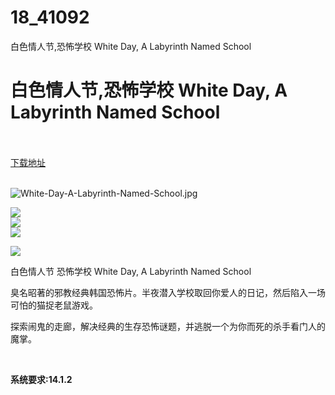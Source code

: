 # 18_41092
白色情人节,恐怖学校 White Day, A Labyrinth Named School
# 白色情人节,恐怖学校 White Day, A Labyrinth Named School
 <br/></br>
[下载地址](https://www.switch520.cc/article/41092 "下载地址")
<br/></br>

<p><img title="White-Day-A-Labyrinth-Named-School.jpg" src="https://www.switch520.cc/muke_img/2022_09_08_7bc8d69e57233.jpg" alt="White-Day-A-Labyrinth-Named-School.jpg"></p>
<p><img src="https://cdn.cloudflare.steamstatic.com/steam/apps/466130/ss_f4b48bfa2dae5bb963cfcb24b188f569ef462111.600x338.jpg?t=1644403606"><br>
<img src="https://cdn.cloudflare.steamstatic.com/steam/apps/466130/ss_83e9c6b858869f05e2924661a28728eb7d7b764a.600x338.jpg?t=1644403606"><br>
<img src="https://cdn.cloudflare.steamstatic.com/steam/apps/466130/ss_b3a8e83277ce66d127e7953e2ee051f846b3c72c.600x338.jpg?t=1644403606"></p>
<p><img src="https://cdn.cloudflare.steamstatic.com/steam/apps/466130/ss_2b8aa5223fe8d7a100aae2eb4923e6247762ddbf.600x338.jpg?t=1644403606"></p>
<p>白色情人节 恐怖学校 White Day, A Labyrinth Named School</p>
<p>臭名昭著的邪教经典韩国恐怖片。半夜潜入学校取回你爱人的日记，然后陷入一场可怕的猫捉老鼠游戏。</p>
<p>探索闹鬼的走廊，解决经典的生存恐怖谜题，并逃脱一个为你而死的杀手看门人的魔掌。</p>
<p>&nbsp;</p>
<p><strong>系统要求:14.1.2</strong></p>



